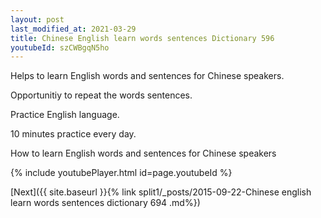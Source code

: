 ```yaml
---
layout: post
last_modified_at: 2021-03-29
title: Chinese English learn words sentences Dictionary 596 
youtubeId: szCWBgqN5ho
---
```

 
 
Helps to learn English words and sentences for Chinese speakers.

Opportunitiy to repeat the words sentences. 

Practice English language. 
 
10 minutes practice every day. 
 
How to learn English words and sentences for Chinese speakers 
 
{% include youtubePlayer.html id=page.youtubeId %}
 
 
[Next]({{ site.baseurl }}{% link  split1/_posts/2015-09-22-Chinese english learn words sentences dictionary 694 .md%})
 
